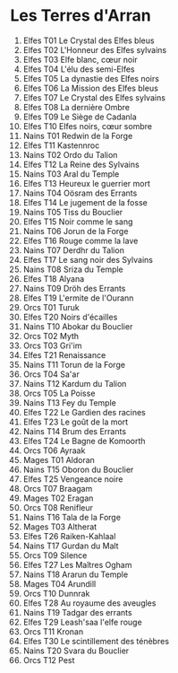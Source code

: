 # Les Terres d'Arran

1. Elfes T01 Le Crystal des Elfes bleus
2. Elfes T02 L'Honneur des Elfes sylvains
3. Elfes T03 Elfe blanc, cœur noir
4. Elfes T04 L'élu des semi-Elfes
5. Elfes T05 La dynastie des Elfes noirs
6. Elfes T06 La Mission des Elfes bleus
7. Elfes T07 Le Crystal des Elfes sylvains
8. Elfes T08 La dernière Ombre
9. Elfes T09 Le Siège de Cadanla
10. Elfes T10 Elfes noirs, cœur sombre
11. Nains T01 Redwin de la Forge
12. Elfes T11 Kastennroc
13. Nains T02 Ordo du Talion
14. Elfes T12 La Reine des Sylvains
15. Nains T03 Aral du Temple
16. Elfes T13 Heureux le guerrier mort
17. Nains T04 Oösram des Errants
18. Elfes T14 Le jugement de la fosse
19. Nains T05 Tiss du Bouclier
20. Elfes T15 Noir comme le sang
21. Nains T06 Jorun de la Forge
22. Elfes T16 Rouge comme la lave
23. Nains T07 Derdhr du Talion
24. Elfes T17 Le sang noir des Sylvains
25. Nains T08 Sriza du Temple
26. Elfes T18 Alyana
27. Nains T09 Dröh des Errants
28. Elfes T19 L'ermite de l'Ourann
29. Orcs T01 Turuk
30. Elfes T20 Noirs d'écailles
31. Nains T10 Abokar du Bouclier
32. Orcs T02 Myth
33. Orcs T03 Gri'im
34. Elfes T21 Renaissance
35. Nains T11 Torun de la Forge
36. Orcs T04 Sa'ar
37. Nains T12 Kardum du Talion
38. Orcs T05 La Poisse
39. Nains T13 Fey du Temple
40. Elfes T22 Le Gardien des racines
41. Elfes T23 Le goût de la mort
42. Nains T14 Brum des Errants
43. Elfes T24 Le Bagne de Komoorth
44. Orcs T06 Ayraak
45. Mages T01 Aldoran
46. Nains T15 Oboron du Bouclier
47. Elfes T25 Vengeance noire
48. Orcs T07 Braagam
49. Mages T02 Eragan
50. Orcs T08 Renifleur
51. Nains T16 Tala de la Forge
52. Mages T03 Altherat
53. Elfes T26 Raiken-Kahlaal
54. Nains T17 Gurdan du Malt
55. Orcs T09 Silence
56. Elfes T27 Les Maîtres Ogham
57. Nains T18 Ararun du Temple
58. Mages T04 Arundill
59. Orcs T10 Dunnrak
60. Elfes T28 Au royaume des aveugles
61. Nains T19 Tadgar des errants
62. Elfes T29 Leash'saa l'elfe rouge
63. Orcs T11 Kronan
64. Elfes T30 Le scintillement des ténèbres
65. Nains T20 Svara du Bouclier
66. Orcs T12 Pest
